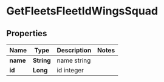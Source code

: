 
# GetFleetsFleetIdWingsSquad

## Properties
Name | Type | Description | Notes
------------ | ------------- | ------------- | -------------
**name** | **String** | name string | 
**id** | **Long** | id integer | 



